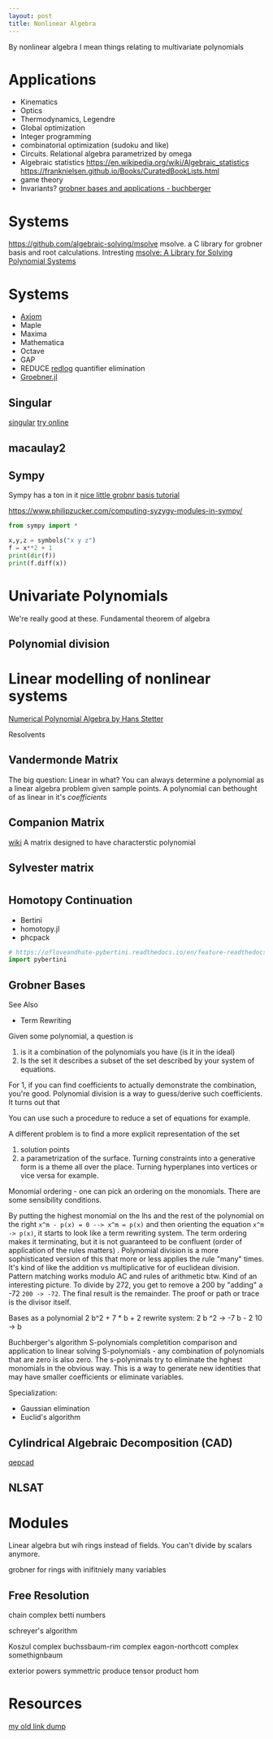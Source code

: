 ```yaml
---
layout: post
title: Nonlinear Algebra
---
```


By nonlinear algebra I mean things relating to multivariate polynomials

# Applications
- Kinematics
- Optics
- Thermodynamics, Legendre
- Global optimization
- Integer programming
- combinatorial optimization (sudoku and like)
- Circuits. Relational algebra parametrized by omega
- Algebraic statistics https://en.wikipedia.org/wiki/Algebraic_statistics https://franknielsen.github.io/Books/CuratedBookLists.html
- game theory
- Invariants?
[grobner bases and applications - buchberger](https://www3.risc.jku.at/publications/download/risc_333/1998-00-00-A.pdf)
# Systems
https://github.com/algebraic-solving/msolve msolve. a C library for grobner basis and root calculations. Intresting
[msolve: A Library for Solving Polynomial Systems](https://arxiv.org/abs/2104.03572)



# Systems 

- [Axiom](http://www.axiom-developer.org/)
- Maple
- Maxima
- Mathematica
- Octave
- GAP
- REDUCE [redlog](https://www.redlog.eu/) quantifier elimination
- [Groebner.jl](https://github.com/sumiya11/Groebner.jl)
## Singular
[singular](https://www.singular.uni-kl.de/)
[try online](https://www.singular.uni-kl.de:8003/)
## macaulay2
## Sympy
Sympy has a ton in it
[nice little grobnr basis tutorial](https://mattpap.github.io/masters-thesis/html/src/groebner.html)

https://www.philipzucker.com/computing-syzygy-modules-in-sympy/

```python
from sympy import *

x,y,z = symbols("x y z")
f = x**2 + 1
print(dir(f))
print(f.diff(x))
```


# Univariate Polynomials
We're really good at these.
Fundamental theorem of algebra
## Polynomial division


# Linear modelling of nonlinear systems
[Numerical Polynomial Algebra by Hans Stetter](https://epubs.siam.org/doi/book/10.1137/1.9780898717976?mobileUi=0&)

Resolvents

## Vandermonde Matrix
The big question: Linear in what?
You can always determine a polynomial as a linear algebra problem given sample points. A polynomial can bethought of as linear in it's _coefficients_


## Companion Matrix
[wiki](https://en.wikipedia.org/wiki/Companion_matrix)
A matrix designed to have characterstic polynomial

## Sylvester matrix



#

## Homotopy Continuation
- Bertini
- homotopy.jl
- phcpack

```python
# https://ofloveandhate-pybertini.readthedocs.io/en/feature-readthedocs_integration/index.html
import pybertini
```


## Grobner Bases
See Also
- Term Rewriting

Given some polynomial, a question is 
1. is it a combination of the polynomials you have (is it in the ideal)
2. Is the set it describes a subset of the set described by your system of equations.

For 1, if you can find coefficients to actually demonstrate the combination, you're good.
Polynomial division is a way to guess/derive such coefficients. It turns out that 


You can use such a procedure to reduce a set of equations for example.

A different problem is to find a more explicit representation of the set
1. solution points
2. a parametrization of the surface. Turning constraints into a generative form is a theme all over the place. Turning hyperplanes into vertices or vice versa for example.

Monomial ordering - one can pick an ordering on the monomials. There are some sensibility conditions.

By putting the highest monomial on the lhs and the rest of the polynomial on the right `x^m - p(x) = 0 --> x^m = p(x)` and then orienting the equation `x^m -> p(x)`, it starts to look like a term rewriting system. The term ordering makes it terminating, but it is not guaranteed to be confluent (order of application of the rules matters) .
Polynomial division is a more sophisticated version of this that more or less applies the rule "many" times. It's kind of like the addition vs multiplicative for of euclidean division.
Pattern matching works modulo AC and rules of arithmetic btw.
Kind of an interesting picture.
To divide by 272, you get to remove a 200 by "adding" a -72
`200 -> -72`. The final result is the remainder. The proof or path or trace is the divisor itself.

Bases as a polynomial
2 b^2 + 7 * b + 2
rewrite system:
2 b ^2 -> -7 b - 2
10 -> b



Buchberger's algorithm
S-polynomials
completition
comparison and application to linear solving
S-polynomials - any combination of polynomials that are zero is also zero. The s-polynimals try to eliminate the hghest monomials in the obvious way. This is a way to generate new identities that may have smaller coefficients or eliminate variables.

Specialization: 
- Gaussian elimination
- Euclid's algorithm



## Cylindrical Algebraic Decomposition (CAD)
[qepcad](https://github.com/PetterS/qepcad)

## NLSAT

# Modules
Linear algebra but wih rings instead of fields. You can't divide by scalars anymore.

grobner for rings with inifitniely many variables

## Free Resolution

chain complex
betti numbers


schreyer's algorithm

Koszul complex
buchssbaum-rim complex
eagon-northcott complex
somethignbaum

exterior powers
symmettric produce
tensor product
hom



# Resources
[my old link dump](https://www.philipzucker.com/dump-of-nonlinear-algebra-algebraic-geometry-notes-good-links-though/)


